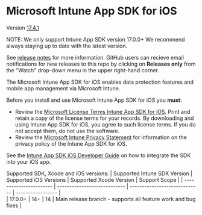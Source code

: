# Microsoft Intune App SDK for iOS 

Version [17.4.1](https://github.com/msintuneappsdk/ms-intune-app-sdk-ios/releases)

NOTE: We only support Intune App SDK version 17.0.0+ We recommend always staying up to date with the latest version.

See [release notes](https://github.com/msintuneappsdk/ms-intune-app-sdk-ios/releases) for more information. GitHub users can recieve email notifications for new releases to this repo by clicking on **Releases only** from the "Watch" drop-down menu in the upper right-hand corner.

The Microsoft Intune App SDK for iOS enables data protection features and mobile app management via Microsoft Intune.

Before you install and use Microsoft Intune App SDK for iOS you **must**:
* Review the [Microsoft License Terms Intune App SDK for iOS](https://github.com/msintuneappsdk/ms-intune-app-sdk-ios/blob/master/Microsoft%20License%20Terms%20Intune%20App%20SDK%20for%20iOS.pdf). Print and retain a copy of the license terms for your records. By downloading and using Intune App SDK for iOS, you agree to such license terms.  If you do not accept them, do not use the software.
* Review the [Microsoft Intune Privacy Statement](https://docs.microsoft.com/legal/intune/microsoft-intune-privacy-statement) for information on the privacy policy of the Intune App SDK for iOS.

See the [Intune App SDK iOS Developer Guide](https://docs.microsoft.com/en-us/intune/develop/intune-app-sdk-ios) on how to integrate the SDK into your iOS app.

Supported SDK, Xcode and iOS versions:
| Supported Intune SDK Version  | Supported iOS Versions  | Supported Xcode Version | Support Scope |
| ----------------------- | ---------------------------- | -----------------------------  | ----------------- |                         
| 17.0.0+                     | 14+                               | 14                                       | Main release branch - supports all feature work and bug fixes |

